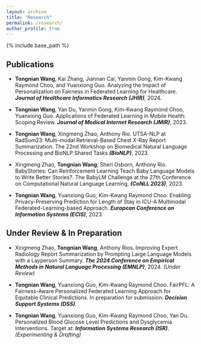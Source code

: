 ```yaml
---
layout: archive
title: "Research"
permalink: /research/
author_profile: true
---
```


{% include base_path %}


Publications
------
- **Tongnian Wang**, Kai Zhang, Jiannan Cai, Yanmin Gong, Kim-Kwang Raymond Choo, and Yuanxiong Guo.
    Analyzing the Impact of Personalization on Fairness in Federated Learning for Healthcare. ***Journal of Healthcare Informatics Research (JHIR)***, 2024. 

- **Tongnian Wang**, Yan Du, Yanmin Gong, Kim-Kwang Raymond Choo, Yuanxiong Guo.
    Applications of Federated Learning in Mobile Health: Scoping Review. ***Journal of Medical Internet Research (JMIR)***, 2023.

- **Tongnian Wang**, Xingmeng Zhao, Anthony Rio.
    UTSA-NLP at RadSum23: Multi-modal Retrieval-Based Chest X-Ray Report Summarization. The 22nd Workshop on Biomedical Natural Language Processing and BioNLP Shared Tasks ***(BioNLP)***, 2023.

- Xingmeng Zhao, **Tongnian Wang**, Sheri Osborn, Anthony Rio.
    BabyStories: Can Reinforcement Learning Teach Baby Language Models to Write Better Stories?. The BabyLM Challenge at the 27th Conference on Computational Natural Language Learning, ***(CoNLL 2023)***, 2023.

- **Tongnian Wang**, Yuanxiong Guo, Kim-Kwang Raymond Choo. 
    Enabling Privacy-Preserving Prediction for Length of Stay in ICU-A Multimodal Federated-Learning-based Approach. ***European Conference on Information Systems (ECIS)***, 2023.

Under Review & In Preparation
------

- Xingmeng Zhao, **Tongnian Wang**, Anthony Rios.
    Improving Expert Radiology Report Summarization by Prompting Large Language Models with a Layperson Summary. ***The 2024 Conference on Empirical Methods in Natural Language Processing (EMNLP)***, 2024. *(Under Review)*

- **Tongnian Wang**, Yuanxiong Guo, Kim-Kwang Raymond Choo.
    FairPFL: A Fairness-Aware Personalized Federated Learning Approach for Equitable Clinical Predictions. In preparation for submission: ***Decision Support Systems (DSS)***.

- **Tongnian Wang**, Yuanxiong Guo, Kim-Kwang Raymond Choo, Yan Du.
    Personalized Blood Glucose Level Predictions and Dysglycemia Interventions. Target at: ***Information Systems Research (ISR)***. *(Experimenting & Drafting)*
